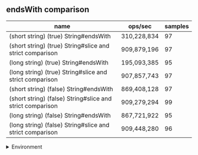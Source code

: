 ## endsWith comparison

|name|ops/sec|samples|
|-|-|-|
|(short string) (true) String#endsWith|310,228,834|97|
|(short string) (true) String#slice and strict comparison|909,879,196|97|
|(long string) (true) String#endsWith|195,093,385|95|
|(long string) (true) String#slice and strict comparison|907,857,743|97|
|(short string) (false) String#endsWith|869,408,128|97|
|(short string) (false) String#slice and strict comparison|909,279,294|99|
|(long string) (false) String#endsWith|867,721,922|95|
|(long string) (false) String#slice and strict comparison|909,448,280|96|


<details>
<summary>Environment</summary>

* __Machine:__ linux x64 | 4 vCPUs | 15.2GB Mem
* __Run:__ Sat May 04 2024 01:29:07 GMT+0000 (Coordinated Universal Time)
</details>

<!--
{"environment":{"platform":"linux","arch":"x64","cpus":4,"totalMemory":15.245216369628906},"benchmarks":[{"name":"(short string) (true) String#endsWith","opsSec":310228834.07779336,"samples":6},{"name":"(short string) (true) String#slice and strict comparison","opsSec":909879195.7410587,"samples":6},{"name":"(long string) (true) String#endsWith","opsSec":195093384.76112723,"samples":6},{"name":"(long string) (true) String#slice and strict comparison","opsSec":907857743.3321143,"samples":7},{"name":"(short string) (false) String#endsWith","opsSec":869408127.7531691,"samples":6},{"name":"(short string) (false) String#slice and strict comparison","opsSec":909279294.4261656,"samples":6},{"name":"(long string) (false) String#endsWith","opsSec":867721921.6355888,"samples":7},{"name":"(long string) (false) String#slice and strict comparison","opsSec":909448280.417373,"samples":7}]}-->
